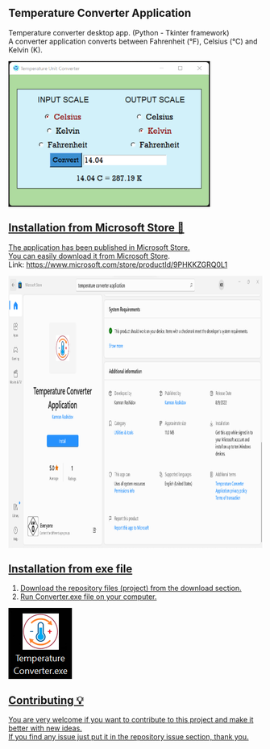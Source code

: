 ## Temperature Converter Application <br />
 Temperature converter desktop app. (Python - Tkinter framework) <br />
 A converter application converts between Fahrenheit (°F), Celsius (°C) and Kelvin (K). <br />

 <a href="url"><img src="https://github.com/Kamran-Dev/Temperature_converter_app/blob/main/Screenshot_app.png" align="center" height="289" width="400" > <br />

## Installation from Microsoft Store 🔌  <br />
The application has been published in Microsoft Store. <br />
You can easily download it from [Microsoft Store](https://www.microsoft.com/store/productId/9PHKKZGRQ0L1). <br />
Link: https://www.microsoft.com/store/productId/9PHKKZGRQ0L1 <br />

 <a href="url"><img src="https://github.com/Kamran-Dev/Temperature_converter_app/blob/main/Screenshot_Microsoft_Store.png" align="center" height="540" width="960" > <br />

## Installation from exe file <br />

1. Download the repository files (project) from the download section.  <br />
2. Run Converter.exe file on your computer.  <br />

  <a href="url"><img src="https://github.com/Kamran-Dev/Temperature_converter_app/blob/main/Screenshot_exe_file.png" align="center" height="141" width="126" > <br />

## Contributing 💡
You are very welcome if you want to contribute to this project and make it better with new ideas. <br />
If you find any issue just put it in the repository issue section, thank you.
